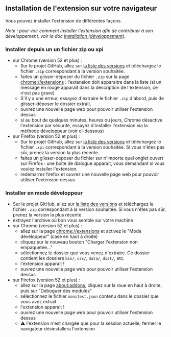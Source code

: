 ## Installation de l'extension sur votre navigateur

Vous pouvez installer l'extension de différentes façons.

*Note : pour voir comment installer l'extension afin de contribuer à son développement, voir la doc [Installation (développement)](/doc/installation-dev.md).*

### Installer depuis un un fichier zip ou xpi

* sur Chrome (version 52 et plus) :
    * Sur le projet GitHub, allez sur [la liste des versions](https://github.com/DISIC/assistant-rgaa/releases) et téléchargez le fichier `.zip` correspondant à la version souhaitée.
    * faites un glisser-déposer du fichier `.zip` sur la page [chrome://extensions](chrome://extensions) : l'extension doit apparaitre dans la liste (si un message en rouge apparaît dans la description de l'extension, ce n'est pas grave)
    * S'il y a une erreur, essayez d'extraire le fichier `.zip` d'abord, puis de glisser-déposer le dossier extrait.
    * ouvrez une nouvelle page web pour pouvoir utiliser l'extension dessus
    * si au bout de quelques minutes, heures ou jours, Chrome désactive l'extension par sécurité, essayez d'installer l'extension via la méthode développeur (voir ci-dessous)
* sur Firefox (version 52 et plus) :
    * Sur le projet GitHub, allez sur [la liste des versions](https://github.com/DISIC/assistant-rgaa/releases) et téléchargez le fichier `.xpi` correspondant à la version souhaitée. Si vous n'êtes pas sûr, prenez la version la plus récente.
    * faites un glisser-déposer du fichier sur n'importe quel onglet ouvert sur Firefox : une boîte de dialogue apparait, vous demandant si vous voulez installer l'extension.
    * redémarrez firefox et ouvrez une nouvelle page web pour pouvoir utiliser l'extension dessus

### Installer en mode développeur

* Sur le projet GitHub, allez sur [la liste des versions](https://github.com/DISIC/assistant-rgaa/releases) et téléchargez le fichier `.zip` correspondant à la version souhaitée. Si vous n'êtes pas sûr, prenez la version la plus récente.
* extrayez l'archive où bon vous semble sur votre machine
* sur Chrome (version 52 et plus) :
    * allez sur la page [chrome://extensions](chrome://extensions) et activez le "Mode développeur" (case en haut à droite)
    * cliquez sur le nouveau bouton "Charger l'extension non empaquetée..."
    * sélectionnez le dossier que vous venez d'extraire. Ce dossier contient les dossiers `bin/`, `css/`, `data/`, `dist/`, etc.
    * l'extension apparait !
    * ouvrez une nouvelle page web pour pouvoir utiliser l'extension dessus
* sur Firefox (version 52 et plus) :
    * allez sur la page [about:addons](about:addons), cliquez sur la roue en haut à droite, puis sur "Deboguer des modules"
    * sélectionnez le fichier `manifest.json` contenu dans le dossier que vous avez extrait
    * l'extension apparait !
    * ouvrez une nouvelle page web pour pouvoir utiliser l'extension dessus
    * :warning: l'extension n'est chargée que pour la session actuelle; fermer le navigateur désinstallera l'extension
